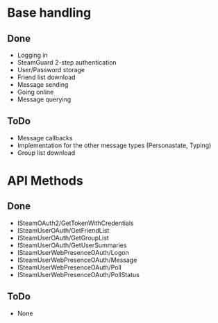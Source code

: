 <h1>Base handling</h1>

<h2>Done</h2>
<ul>
<li>Logging in</li>
<li>SteamGuard 2-step authentication</li>
<li>User/Password storage</li>
<li>Friend list download</li>
<li>Message sending</li>
<li>Going online</li>
<li>Message querying</li>
</ul>

<h2>ToDo</h2>
<ul>
<li>Message callbacks</li>
<li>Implementation for the other message types (Personastate, Typing)</li>
<li>Group list download</li>
</ul>



<h1>API Methods</h1>

<h2>Done</h2>
<ul>
<li>ISteamOAuth2/GetTokenWithCredentials</li>
<li>ISteamUserOAuth/GetFriendList</li>
<li>ISteamUserOAuth/GetGroupList</li>
<li>ISteamUserOAuth/GetUserSummaries</li>
<li>ISteamUserWebPresenceOAuth/Logon</li>
<li>ISteamUserWebPresenceOAuth/Message</li>
<li>ISteamUserWebPresenceOAuth/Poll</li>
<li>ISteamUserWebPresenceOAuth/PollStatus</li>
</ul>

<h2>ToDo</h2>
<ul>
<li>None</li>
</ul>
